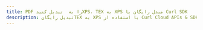 ---title: PDF را به  تبدیل کنیدXPS، TEX به XPS مبدل رایگان یا Curl SDKdescription: تبدیل رایگانTEX به XPS با استفاده از Curl Cloud APIs & SDK همچنین اسناد PDF را در Cloud ایجاد، ویرایش و رندر کنید.---